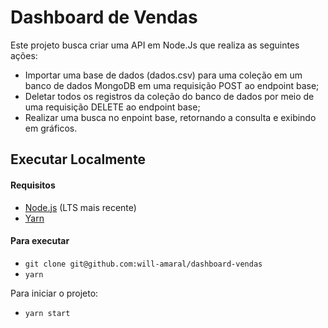 # Dashboard de Vendas

Este projeto busca criar uma API em Node.Js que realiza as seguintes ações:
- Importar uma base de dados (dados.csv) para uma coleção em um banco de dados MongoDB em uma requisição POST ao endpoint base;
- Deletar todos os registros da coleção do banco de dados por meio de uma requisição DELETE ao endpoint base;
- Realizar uma busca no enpoint base, retornando a consulta e exibindo em gráficos. 

## Executar Localmente

#### Requisitos
- [Node.js](https://nodejs.org/) (LTS mais recente)
- [Yarn](https://yarnpkg.com/)

#### Para executar

- `git clone git@github.com:will-amaral/dashboard-vendas`
- `yarn`

Para iniciar o projeto:

- `yarn start`
